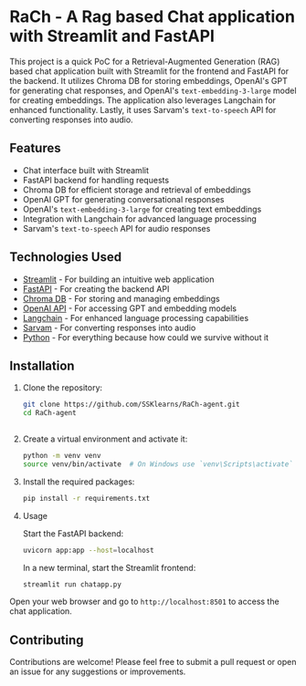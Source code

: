 # RaCh - A Rag based Chat application with Streamlit and FastAPI

This project is a quick PoC for a Retrieval-Augmented Generation (RAG) based chat application built with Streamlit for the frontend and FastAPI for the backend. It utilizes Chroma DB for storing embeddings, OpenAI's GPT for generating chat responses, and OpenAI's `text-embedding-3-large` model for creating embeddings. The application also leverages Langchain for enhanced functionality. Lastly, it uses Sarvam's `text-to-speech` API for converting responses into audio.

## Features

- Chat interface built with Streamlit
- FastAPI backend for handling requests
- Chroma DB for efficient storage and retrieval of embeddings
- OpenAI GPT for generating conversational responses
- OpenAI's `text-embedding-3-large` for creating text embeddings
- Integration with Langchain for advanced language processing
- Sarvam's `text-to-speech` API for audio responses

## Technologies Used

- [Streamlit](https://streamlit.io/) - For building an intuitive web application
- [FastAPI](https://fastapi.tiangolo.com/) - For creating the backend API
- [Chroma DB](https://www.trychroma.com/) - For storing and managing embeddings
- [OpenAI API](https://beta.openai.com/docs/) - For accessing GPT and embedding models
- [Langchain](https://langchain.com/) - For enhanced language processing capabilities
- [Sarvam](https://www.sarvam.ai/) - For converting responses into audio
- [Python](https://www.python.org/) - For everything because how could we survive without it

## Installation

1. Clone the repository:

   ```bash
   git clone https://github.com/SSKlearns/RaCh-agent.git
   cd RaCh-agent
  
2. Create a virtual environment and activate it:

    ```bash
    python -m venv venv
    source venv/bin/activate  # On Windows use `venv\Scripts\activate`

3. Install the required packages:

    ```bash
    pip install -r requirements.txt

4. Usage

    Start the FastAPI backend:

    ```bash
    uvicorn app:app --host=localhost
    ```
    
    In a new terminal, start the Streamlit frontend:
    
    ```bash
    streamlit run chatapp.py

  Open your web browser and go to `http://localhost:8501` to access the chat application.

## Contributing
Contributions are welcome! Please feel free to submit a pull request or open an issue for any suggestions or improvements.
